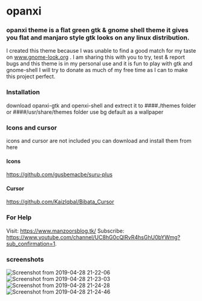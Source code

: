 # opanxi 

### opanxi theme is a flat green gtk & gnome shell theme it gives you flat and manjaro style gtk looks on any linux distribution.

I created this theme because I was unable to find a good match for my taste on www.gnome-look.org  . I am sharing this with you to try, test & report bugs and this theme is in my personal use and it is fun to play with gtk and gnome-shell I will try to donate as much of my free time as I can to make this project perfect.

### Installation
download opanxi-gtk and openxi-shell and extrect it to ####./themes folder or ####/usr/share/themes folder use bg default as a wallpaper

### Icons and cursor
icons and cursor are not included you can download and install them from here 
#### Icons
https://github.com/gusbemacbe/suru-plus
#### Cursor
https://github.com/KaizIqbal/Bibata_Cursor

### For Help
Visit: https://www.manzoorsblog.tk/
Subscribe: https://www.youtube.com/channel/UC8hG0cQIRvR4hsGhU0bYWmg?sub_confirmation=1.
### screenshots
![Screenshot from 2019-04-28 21-22-06](https://user-images.githubusercontent.com/23610208/56867327-62fe8300-69fd-11e9-8edd-0fa6c67551bf.png)
![Screenshot from 2019-04-28 21-23-03](https://user-images.githubusercontent.com/23610208/56867328-63971980-69fd-11e9-8562-ea764454a5e8.png)
![Screenshot from 2019-04-28 21-24-28](https://user-images.githubusercontent.com/23610208/56867330-642fb000-69fd-11e9-934a-e7c562f0d815.png)
![Screenshot from 2019-04-28 21-24-46](https://user-images.githubusercontent.com/23610208/56867331-6560dd00-69fd-11e9-8b73-f59e7b2e84f3.png)
